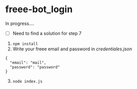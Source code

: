 # freee-bot_login

In progress....

- [ ] Need to find a solution for step 7 

1. <code>npm install</code>
2. Write your freee email and password in <i>credentiales.json</i> 

```
{
  "email": "mail",
  "password": "password"
}

```

3. <code>node index.js</code>
